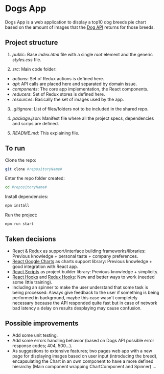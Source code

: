 # Dogs App

Dogs App is a web application to display a top10 dog breeds pie chart based on the amount of images that the [Dog API](https://dog.ceo/dog-api/documentation/) returns for those breeds.

## Project structure

1. _public_: Base _index.html_ file with a single _root_ element and the generic _styles.css_ file.

2. _src_: Main code folder:

* _actions_: Set of Redux actions is defined here.
* _api_: API calls are placed here and separated by domain issue. 
* _components_: The core app implementation, the React components. 
* _reducers_: Set of Redux stores is defined here.
* _resources_: Basically the set of images used by the app. 

3. _.gitignore_: List of files/folders not to be included in the shared repo.

4. _package.json_: Manifest file where all the project specs, dependencies and scrips are defined.

5. _README.md_: This explaining file.

## To run

Clone the repo:
```bash
git clone #repositoryName#
```
Enter the repo folder created:
```bash
cd #repositoryName#
```
Install dependencies:
```bash
npm install
```
Run the project:
```bash
npm run start
```

## Taken decisions

- [React](https://reactjs.org/) & [Redux](https://redux.js.org/) as support/interface building frameworks/libraries: Previous knowledge + personal taste + company preferences.
- [React Google Charts](https://www.npmjs.com/package/react-google-charts) as charts support library: Previous knowledge + good integration with React app.
- [React Scripts](https://www.npmjs.com/package/react-scripts) as project builder library: Previous knowledge + simplicity.
- [React Hooks](https://reactjs.org/docs/hooks-intro.html) and [Redux Hooks](https://react-redux.js.org/next/api/hooks): New and better ways to work (needed some little training).
- Including an spinner to make the user understand that some task is being processed: Always give feedback to the user if something is being performed in background, maybe this case wasn't completely necessary because the API responded quite fast but in case of network bad latency a delay on results desplaying may cause confusion. 

## Possible improvements

- Add some unit testing.
- Add some errors handling behavior (based on Dogs API possible error response codes; 404, 500...).
- As suggestions to extensive features; two pages web app with a new page for displaying images based on user input (introducing the breed), encapsulating the Chart in an own component to have a more defined hierarchy (Main component wrapping ChartComponent and Spinner) ...



